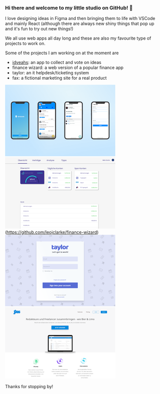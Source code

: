 ### Hi there and welcome to my little studio on GitHub!  👋

I love designing ideas in Figma and then bringing them to life with VSCode and mainly React (although there are always new shiny things that pop up and it's fun to try out new things!)

We all use web apps all day long and these are also my favourite type of projects to work on.

Some of the projects I am working on at the moment are

- [idyeahs](https://github.com/leojclarke/idyeahs): an app to collect and vote on ideas
- finance wizard: a web version of a popular finance app
- taylor: an it helpdesk/ticketing system
- fax: a fictional marketing site for a real product

[![idyeahs](https://github.com/leojclarke/leojclarke/blob/main/idyeahs.png)](https://github.com/leojclarke/idyeahs)
![finance wizard](https://github.com/leojclarke/leojclarke/blob/main/finance-wizard.png)(https://github.com/leojclarke/finance-wizard)
![taylor](https://github.com/leojclarke/leojclarke/blob/main/taylor.png)
![fax](https://github.com/leojclarke/leojclarke/blob/main/fax.png)

Thanks for stopping by!
